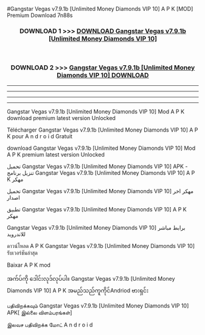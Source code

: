 #Gangstar Vegas v7.9.1b  [Unlimited Money Diamonds VIP 10] A P K [MOD] Premium Download 7n88s



<div align="center">

<h3>DOWNLOAD 1 >>> <a href="https://teeasianyam.web.app?sq=Gangstar Vegas v7.9.1b  [Unlimited Money Diamonds VIP 10]">DOWNLOAD Gangstar Vegas v7.9.1b  [Unlimited Money Diamonds VIP 10] </a></h3><br>

<h3>DOWNLOAD 2 >>> <a href="https://teeasianyam.web.app?sq=Gangstar Vegas v7.9.1b  [Unlimited Money Diamonds VIP 10] ">Gangstar Vegas v7.9.1b  [Unlimited Money Diamonds VIP 10]  DOWNLOAD </a></h3>

</div>


----------------------------------------------------------

----------------------------------------------------------

----------------------------------------------------------

----------------------------------------------------------


Gangstar Vegas v7.9.1b  [Unlimited Money Diamonds VIP 10]  Mod A P K download premium latest version Unlocked

Télécharger Gangstar Vegas v7.9.1b  [Unlimited Money Diamonds VIP 10]  A P K pour A n d r o i d Gratuit

download Gangstar Vegas v7.9.1b  [Unlimited Money Diamonds VIP 10]  Mod A P K premium latest version Unlocked

تحميل Gangstar Vegas v7.9.1b  [Unlimited Money Diamonds VIP 10]  APK - تنزيل برنامج Gangstar Vegas v7.9.1b  [Unlimited Money Diamonds VIP 10]  A P K مهكر

تحميل Gangstar Vegas v7.9.1b  [Unlimited Money Diamonds VIP 10]  مهكر اخر اصدار

تطبيق Gangstar Vegas v7.9.1b  [Unlimited Money Diamonds VIP 10]  A P K مهكر

Gangstar Vegas v7.9.1b  [Unlimited Money Diamonds VIP 10]  برابط مباشر للاندرويد

ดาวน์โหลด A P K Gangstar Vegas v7.9.1b  [Unlimited Money Diamonds VIP 10]  รับเวอร์ชันล่าสุด

Baixar A P K mod

အက်ပ်ကို ဒေါင်းလုဒ်လုပ်ပါ။ Gangstar Vegas v7.9.1b  [Unlimited Money Diamonds VIP 10]  A P K အမည်သည်ကူကိုင်Andriod ဗားရှင်း

பதிவிறக்கவும் Gangstar Vegas v7.9.1b  [Unlimited Money Diamonds VIP 10]  APK[ இல்லை விளம்பரங்கள்] 
 
இலவச பதிவிறக்க மோட் A n d r o i d



